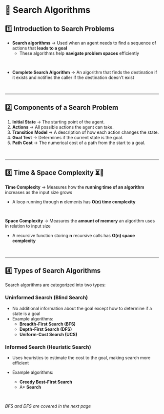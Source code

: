 # 🚀 Search Algorithms 

## 1️⃣ Introduction to Search Problems
- **Search algorithms** →  Used when an agent needs to find a sequence of actions that **leads to a goal**
  - These algorithms help **navigate problem spaces** efficiently
    
<br>

- **Complete Search Algorithm** → An algorithm that finds the destination if it exists and notifies the caller if the destination doesn't exist

<br>

---

## 2️⃣ Components of a Search Problem
1. **Initial State** → The starting point of the agent.
2. **Actions** → All possible actions the agent can take.
3. **Transition Model** → A description of how each action changes the state.
4. **Goal Test** → Determines if the current state is the goal.
5. **Path Cost** → The numerical cost of a path from the start to a goal.

<br>

---

## 3️⃣ Time & Space Complexity ⏳💾
**Time Complexity**  → Measures how the **running time of an algorithm** increases as the input size grows
- A loop running through **n** elements has **O(n) time complexity**
  
<br>

**Space Complexity** → Measures the **amount of memory** an algorithm uses in relation to input size
- A recursive function storing **n** recursive calls has **O(n) space complexity**


<br>

---

## 4️⃣ Types of Search Algorithms
Search algorithms are categorized into two types:

### **Uninformed Search (Blind Search)**
- No additional information about the goal except how to determine if a state is a goal
- Example algorithms:
    - **Breadth-First Search (BFS)**
    - **Depth-First Search (DFS)**
    - **Uniform-Cost Search (UCS)**

### **Informed Search (Heuristic Search)**
- Uses heuristics to estimate the cost to the goal, making search more efficient
  
- Example algorithms:
  - **Greedy Best-First Search**
  - A* **Search**

<br>

_BFS and DFS are covered in the next page_
